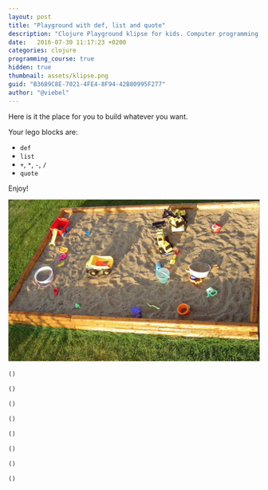 ```yaml
---
layout: post
title: "Playground with def, list and quote"
description: "Clojure Playground klipse for kids. Computer programming course"
date:   2016-07-30 11:17:23 +0200
categories: clojure
programming_course: true
hidden: true
thumbnail: assets/klipse.png
guid: "B3689C8E-7021-4FE4-8F94-42B80995F277"
author: "@viebel"
---
```



Here is it the place for you to build whatever you want.


Your lego blocks are:

- `def`
- `list`
- `+`, `*`, `-`, `/`
- `quote`

Enjoy!

![Play](/assets/images/playground_sanbox.jpg)

~~~klipse
()
~~~

~~~klipse
()
~~~

~~~klipse
()
~~~

~~~klipse
()
~~~

~~~klipse
()
~~~

~~~klipse
()
~~~

~~~klipse
()
~~~

~~~klipse
()
~~~

